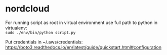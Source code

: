 # nordcloud

For running script as root in virtual environment use full path to python in virtualenv:  
```sudo ./env/bin/python script.py```

Put credentials in ~/.aws/credentials:  
https://boto3.readthedocs.io/en/latest/guide/quickstart.html#configuration